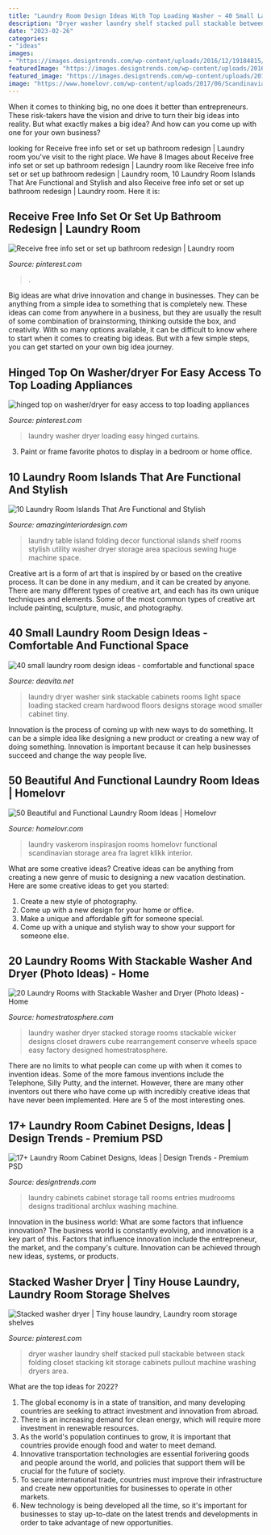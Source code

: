 ```yaml
---
title: "Laundry Room Design Ideas With Top Loading Washer ~ 40 Small Laundry Room Design Ideas"
description: "Dryer washer laundry shelf stacked pull stackable between stack folding closet stacking kit storage cabinets pullout machine washing dryers area"
date: "2023-02-26"
categories:
- "ideas"
images:
- "https://images.designtrends.com/wp-content/uploads/2016/12/19184815/laundry-room-tall-storage-cabinets.jpg"
featuredImage: "https://images.designtrends.com/wp-content/uploads/2016/12/19184815/laundry-room-tall-storage-cabinets.jpg"
featured_image: "https://images.designtrends.com/wp-content/uploads/2016/12/19184815/laundry-room-tall-storage-cabinets.jpg"
image: "https://www.homelovr.com/wp-content/uploads/2017/06/Scandinavian-Laundry-Room-.jpg"
---
```



When it comes to thinking big, no one does it better than entrepreneurs. These risk-takers have the vision and drive to turn their big ideas into reality. But what exactly makes a big idea? And how can you come up with one for your own business?

	

		
looking for Receive free info set or set up bathroom redesign | Laundry room you've visit to the right place. We have 8 Images about Receive free info set or set up bathroom redesign | Laundry room like Receive free info set or set up bathroom redesign | Laundry room, 10 Laundry Room Islands That Are Functional and Stylish and also Receive free info set or set up bathroom redesign | Laundry room. Here it is:
		
    
## Receive Free Info Set Or Set Up Bathroom Redesign | Laundry Room

<img loading=lazy src="https://i.pinimg.com/736x/19/6a/09/196a09cb161eb4e793a92f538e81c764.jpg" onerror="this.onerror=null;this.src='https://tse3.mm.bing.net/th?id=OIP.0rfBhrLzKRCgGvzqFiK0RwHaJ3&amp;pid=15.1';" alt="Receive free info set or set up bathroom redesign | Laundry room">

_Source: pinterest.com_

>. 

	

Big ideas are what drive innovation and change in businesses. They can be anything from a simple idea to something that is completely new. These ideas can come from anywhere in a business, but they are usually the result of some combination of brainstorming, thinking outside the box, and creativity. With so many options available, it can be difficult to know where to start when it comes to creating big ideas. But with a few simple steps, you can get started on your own big idea journey.

    
## Hinged Top On Washer/dryer For Easy Access To Top Loading Appliances

<img loading=lazy src="https://i.pinimg.com/736x/28/f0/79/28f079498d288fc38c949f7991345f03--laundry-room-curtains-hang-curtains.jpg?b=t" onerror="this.onerror=null;this.src='https://tse2.mm.bing.net/th?id=OIP.miltzLOvHbg_d7RFFuoigAHaLH&amp;pid=15.1';" alt="hinged top on washer/dryer for easy access to top loading appliances">

_Source: pinterest.com_

>laundry washer dryer loading easy hinged curtains. 

	

3. Paint or frame favorite photos to display in a bedroom or home office.

    
## 10 Laundry Room Islands That Are Functional And Stylish

<img loading=lazy src="http://www.amazinginteriordesign.com/wp-content/uploads/2017/08/10-Laundry-Room-Islands-That-Are-Functional-and-Stylish-3.jpg" onerror="this.onerror=null;this.src='https://tse2.mm.bing.net/th?id=OIP.8esm_6sM0-gGKGxpqSx4LAHaLC&amp;pid=15.1';" alt="10 Laundry Room Islands That Are Functional and Stylish">

_Source: amazinginteriordesign.com_

>laundry table island folding decor functional islands shelf rooms stylish utility washer dryer storage area spacious sewing huge machine space. 

	

Creative art is a form of art that is inspired by or based on the creative process. It can be done in any medium, and it can be created by anyone. There are many different types of creative art, and each has its own unique techniques and elements. Some of the most common types of creative art include painting, sculpture, music, and photography.

    
## 40 Small Laundry Room Design Ideas - Comfortable And Functional Space

<img loading=lazy src="https://deavita.net/wp-content/uploads/2016/02/small-laundry-room-ideas-laundry-room-cabinets-ideas-small-sink.jpg" onerror="this.onerror=null;this.src='https://tse4.mm.bing.net/th?id=OIP.nJVwV5TDHDK5-B5v1QZIQwHaLH&amp;pid=15.1';" alt="40 small laundry room design ideas - comfortable and functional space">

_Source: deavita.net_

>laundry dryer washer sink stackable cabinets rooms light space loading stacked cream hardwood floors designs storage wood smaller cabinet tiny. 

	

Innovation is the process of coming up with new ways to do something. It can be a simple idea like designing a new product or creating a new way of doing something. Innovation is important because it can help businesses succeed and change the way people live.

    
## 50 Beautiful And Functional Laundry Room Ideas | Homelovr

<img loading=lazy src="https://www.homelovr.com/wp-content/uploads/2017/06/Scandinavian-Laundry-Room-.jpg" onerror="this.onerror=null;this.src='https://tse3.mm.bing.net/th?id=OIP.6UelXVzzLn2BoxmeW34xgAHaLP&amp;pid=15.1';" alt="50 Beautiful and Functional Laundry Room Ideas | Homelovr">

_Source: homelovr.com_

>laundry vaskerom inspirasjon rooms homelovr functional scandinavian storage area fra lagret klikk interior. 

	

What are some creative ideas?
Creative ideas can be anything from creating a new genre of music to designing a new vacation destination. Here are some creative ideas to get you started: 
1. Create a new style of photography.
2. Come up with a new design for your home or office.
3. Make a unique and affordable gift for someone special.
4. Come up with a unique and stylish way to show your support for someone else.

    
## 20 Laundry Rooms With Stackable Washer And Dryer (Photo Ideas) - Home

<img loading=lazy src="https://www.homestratosphere.com/wp-content/uploads/2017/03/laundry-mar7-17-24.jpg" onerror="this.onerror=null;this.src='https://tse3.mm.bing.net/th?id=OIP.XpK6kedEDpxrL-6jv37OtgHaJ4&amp;pid=15.1';" alt="20 Laundry Rooms with Stackable Washer and Dryer (Photo Ideas) - Home">

_Source: homestratosphere.com_

>laundry washer dryer stacked storage rooms stackable wicker designs closet drawers cube rearrangement conserve wheels space easy factory designed homestratosphere. 

	

There are no limits to what people can come up with when it comes to invention ideas. Some of the more famous inventions include the Telephone, Silly Putty, and the internet. However, there are many other inventors out there who have come up with incredibly creative ideas that have never been implemented. Here are 5 of the most interesting ones.

    
## 17+ Laundry Room Cabinet Designs, Ideas | Design Trends - Premium PSD

<img loading=lazy src="https://images.designtrends.com/wp-content/uploads/2016/12/19184815/laundry-room-tall-storage-cabinets.jpg" onerror="this.onerror=null;this.src='https://tse3.mm.bing.net/th?id=OIP.XQFd6CY-30fzjO0wEZg1PQHaE8&amp;pid=15.1';" alt="17+ Laundry Room Cabinet Designs, Ideas | Design Trends - Premium PSD">

_Source: designtrends.com_

>laundry cabinets cabinet storage tall rooms entries mudrooms designs traditional archlux washing machine. 

	

Innovation in the business world: What are some factors that influence innovation?
The business world is constantly evolving, and innovation is a key part of this. Factors that influence innovation include the entrepreneur, the market, and the company's culture. Innovation can be achieved through new ideas, systems, or products.

    
## Stacked Washer Dryer | Tiny House Laundry, Laundry Room Storage Shelves

<img loading=lazy src="https://i.pinimg.com/736x/20/0a/8c/200a8c23c474abd4ba64f8896272963f--hallway-ideas-cabin-ideas.jpg" onerror="this.onerror=null;this.src='https://tse3.mm.bing.net/th?id=OIP.dZaoXp5OsLXJB7SF_qcN5wHaNQ&amp;pid=15.1';" alt="Stacked washer dryer | Tiny house laundry, Laundry room storage shelves">

_Source: pinterest.com_

>dryer washer laundry shelf stacked pull stackable between stack folding closet stacking kit storage cabinets pullout machine washing dryers area. 

	

What are the top ideas for 2022?
1. The global economy is in a state of transition, and many developing countries are seeking to attract investment and innovation from abroad.
2. There is an increasing demand for clean energy, which will require more investment in renewable resources.
3. As the world's population continues to grow, it is important that countries provide enough food and water to meet demand.
4. Innovative transportation technologies are essential forivering goods and people around the world, and policies that support them will be crucial for the future of society.
5. To secure international trade, countries must improve their infrastructure and create new opportunities for businesses to operate in other markets.
6. New technology is being developed all the time, so it's important for businesses to stay up-to-date on the latest trends and developments in order to take advantage of new opportunities.

